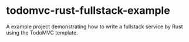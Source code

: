 # todomvc-rust-fullstack-example
A example project demonstrating how to write a fullstack service by Rust using the TodoMVC template.
